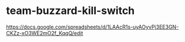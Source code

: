 # team-buzzard-kill-switch

https://docs.google.com/spreadsheets/d/1LAAcR1s-uyAOyvPj3EE3GN-CKZz-xO3WE2mO2f_KqqQ/edit
